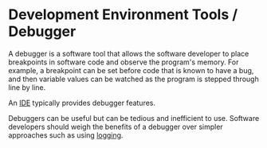 # Development Environment Tools / Debugger #

A debugger is a software tool that allows the software developer to place breakpoints in software code and observe the program's memory.
For example, a breakpoint can be set before code that is known to have a bug, and then variable values can be watched as the program
is stepped through line by line.

An [IDE](../dev-env-tools/ide/) typically provides debugger features.

Debuggers can be useful but can be tedious and inefficient to use.
Software developers should weigh the benefits of a debugger over simpler approaches such as using [logging](../dev-env-tools/logging/).
